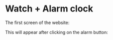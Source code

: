 # Watch + Alarm clock 

The first screen of the website:









This will appear after clicking on the alarm button: